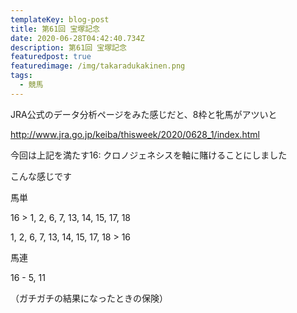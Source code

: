 ```yaml
---
templateKey: blog-post
title: 第61回 宝塚記念
date: 2020-06-28T04:42:40.734Z
description: 第61回 宝塚記念
featuredpost: true
featuredimage: /img/takaradukakinen.png
tags:
  - 競馬
---
```

JRA公式のデータ分析ページをみた感じだと、8枠と牝馬がアツいと

<http://www.jra.go.jp/keiba/thisweek/2020/0628_1/index.html>

今回は上記を満たす16: クロノジェネシスを軸に賭けることにしました

こんな感じです

馬単

16 > 1, 2, 6, 7, 13, 14, 15, 17, 18

1, 2, 6, 7, 13, 14, 15, 17, 18 > 16

馬連

16 - 5, 11

（ガチガチの結果になったときの保険）